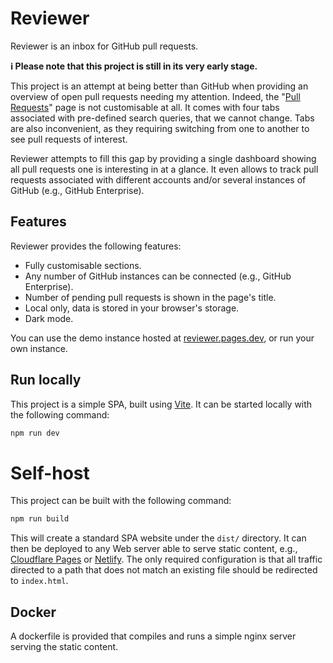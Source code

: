 # Reviewer

Reviewer is an inbox for GitHub pull requests.

**ℹ️ Please note that this project is still in its very early stage.**

This project is an attempt at being better than GitHub when providing an overview of open pull requests needing my attention.
Indeed, the "[Pull Requests](https://github.com/pulls)" page is not customisable at all.
It comes with four tabs associated with pre-defined search queries, that we cannot change.
Tabs are also inconvenient, as they requiring switching from one to another to see pull requests of interest.

Reviewer attempts to fill this gap by providing a single dashboard showing all pull requests one is interesting in at a glance.
It even allows to track pull requests associated with different accounts and/or several instances of GitHub (e.g., GitHub Enterprise).

## Features

Reviewer provides the following features:
* Fully customisable sections.
* Any number of GitHub instances can be connected (e.g., GitHub Enterprise).
* Number of pending pull requests is shown in the page's title.
* Local only, data is stored in your browser's storage.
* Dark mode.

You can use the demo instance hosted at [reviewer.pages.dev](https://reviewer.pages.dev/), or run your own instance.

## Run locally

This project is a simple SPA, built using [Vite](https://vitejs.dev/).
It can be started locally with the following command:

```bash
npm run dev
```

# Self-host

This project can be built with the following command:

```bash
npm run build
```

This will create a standard SPA website under the `dist/` directory.
It can then be deployed to any Web server able to serve static content, e.g., [Cloudflare Pages](https://developers.cloudflare.com/pages/framework-guides/deploy-a-vite3-project/) or [Netlify](https://docs.netlify.com/integrations/frameworks/vite/).
The only required configuration is that all traffic directed to a path that does not match an existing file should be redirected to `index.html`.

## Docker

A dockerfile is provided that compiles and runs a simple nginx server serving the static content.